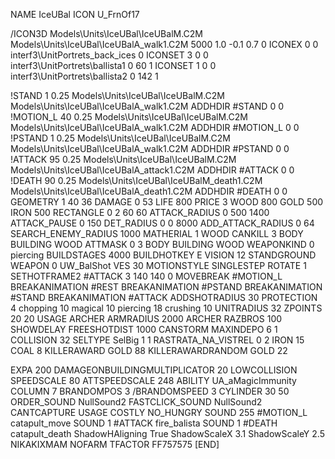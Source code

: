 NAME IceUBal
ICON U_FrnOf17

/ICON3D Models\Units\IceUBal\IceUBalM.C2M Models\Units\IceUBal\IceUBalA_walk1.C2M 5000 1.0 -0.1 0.7 0 
ICONEX 0 0 interf3\UnitPortrets\_back_ices 0
ICONSET 3 0 0 interf3\UnitPortrets\ballista1 0 60 1
ICONSET 1 0 0 interf3\UnitPortrets\ballista2 0 142 1

!STAND          1 0.25 Models\Units\IceUBal\IceUBalM.C2M Models\Units\IceUBal\IceUBalA_walk1.C2M
ADDHDIR #STAND 0 0
!MOTION_L      40 0.25 Models\Units\IceUBal\IceUBalM.C2M Models\Units\IceUBal\IceUBalA_walk1.C2M
ADDHDIR #MOTION_L 0 0
!PSTAND        1  0.25 Models\Units\IceUBal\IceUBalM.C2M Models\Units\IceUBal\IceUBalA_walk1.C2M
ADDHDIR #PSTAND 0 0 
!ATTACK        95 0.25 Models\Units\IceUBal\IceUBalM.C2M Models\Units\IceUBal\IceUBalA_attack1.C2M
ADDHDIR #ATTACK 0 0
!DEATH         90 0.25 Models\Units\IceUBal\IceUBalM_death1.C2M Models\Units\IceUBal\IceUBalA_death1.C2M
ADDHDIR #DEATH 0 0
GEOMETRY 1 40 36
DAMAGE   0 53
LIFE     800
PRICE 3 WOOD 800 GOLD 500 IRON 500
RECTANGLE 0 2 60 60
ATTACK_RADIUS 0 500 1400
ATTACK_PAUSE 0 150
DET_RADIUS 0 0 8000
ADD_ATTACK_RADIUS 0 64
SEARCH_ENEMY_RADIUS 1000
MATHERIAL 1 WOOD
CANKILL 3 BODY BUILDING WOOD
ATTMASK 0 3 BODY BUILDING WOOD
WEAPONKIND 0 piercing
BUILDSTAGES 4000
BUILDHOTKEY		E
VISION 12
STANDGROUND
WEAPON 0 UW_BalShot
VES 30
MOTIONSTYLE SINGLESTEP
ROTATE 1
SETHOTFRAME2 #ATTACK 3 140 140 0
MOVEBREAK #MOTION_L
BREAKANIMATION #REST
BREAKANIMATION #PSTAND
BREAKANIMATION #STAND
BREAKANIMATION #ATTACK
ADDSHOTRADIUS 30
PROTECTION 4 chopping 10 magical 10 piercing 18 crushing 10
UNITRADIUS 32
ZPOINTS 20 20
USAGE ARCHER
ARMRADIUS 		2000
ARCHER
RAZBROS 100
SHOWDELAY
FREESHOTDIST 1000
CANSTORM
MAXINDEPO 6 1
COLLISION 32
SELTYPE SelBig 1 1
RASTRATA_NA_VISTREL 0 2 IRON 15 COAL 8
KILLERAWARD             GOLD 88
KILLERAWARDRANDOM       GOLD 22

EXPA 200
DAMAGEONBUILDINGMULTIPLICATOR 20
LOWCOLLISION
SPEEDSCALE 80
ATTSPEEDSCALE 248
ABILITY	UA_aMagicImmunity
COLUMN 7
BRANDOMPOS 3
/BRANDOMSPEED 3
CYLINDER 30 50
ORDER_SOUND NullSound2
FASTCLICK_SOUND NullSound2
CANTCAPTURE
USAGE COSTLY
NO_HUNGRY
SOUND 255 #MOTION_L catapult_move
SOUND 1 #ATTACK fire_balista
SOUND 1 #DEATH catapult_death
ShadowHAligning True
ShadowScaleX 3.1
ShadowScaleY 2.5
NIKAKIXMAM
NOFARM
TFACTOR FF757575
[END]
